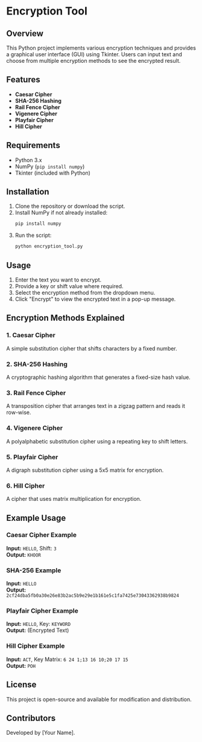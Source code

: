 # Encryption Tool

## Overview
This Python project implements various encryption techniques and provides a graphical user interface (GUI) using Tkinter. Users can input text and choose from multiple encryption methods to see the encrypted result.

## Features
- **Caesar Cipher**
- **SHA-256 Hashing**
- **Rail Fence Cipher**
- **Vigenere Cipher**
- **Playfair Cipher**
- **Hill Cipher**

## Requirements
- Python 3.x
- NumPy (`pip install numpy`)
- Tkinter (included with Python)

## Installation
1. Clone the repository or download the script.
2. Install NumPy if not already installed:
   ```bash
   pip install numpy
   ```
3. Run the script:
   ```bash
   python encryption_tool.py
   ```

## Usage
1. Enter the text you want to encrypt.
2. Provide a key or shift value where required.
3. Select the encryption method from the dropdown menu.
4. Click "Encrypt" to view the encrypted text in a pop-up message.

## Encryption Methods Explained
### 1. Caesar Cipher
A simple substitution cipher that shifts characters by a fixed number.

### 2. SHA-256 Hashing
A cryptographic hashing algorithm that generates a fixed-size hash value.

### 3. Rail Fence Cipher
A transposition cipher that arranges text in a zigzag pattern and reads it row-wise.

### 4. Vigenere Cipher
A polyalphabetic substitution cipher using a repeating key to shift letters.

### 5. Playfair Cipher
A digraph substitution cipher using a 5x5 matrix for encryption.

### 6. Hill Cipher
A cipher that uses matrix multiplication for encryption.

## Example Usage
### Caesar Cipher Example
**Input:** `HELLO`, Shift: `3`  
**Output:** `KHOOR`  

### SHA-256 Example
**Input:** `HELLO`  
**Output:** `2cf24dba5fb0a30e26e83b2ac5b9e29e1b161e5c1fa7425e73043362938b9824`  

### Playfair Cipher Example
**Input:** `HELLO`, Key: `KEYWORD`  
**Output:** (Encrypted Text)  

### Hill Cipher Example
**Input:** `ACT`, Key Matrix: `6 24 1;13 16 10;20 17 15`  
**Output:** `POH`  

## License
This project is open-source and available for modification and distribution.

## Contributors
Developed by [Your Name].
